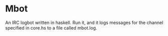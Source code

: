 Mbot
==

An IRC logbot written in haskell. Run it, and it logs messages for the channel specified in core.hs to a file called mbot.log.
